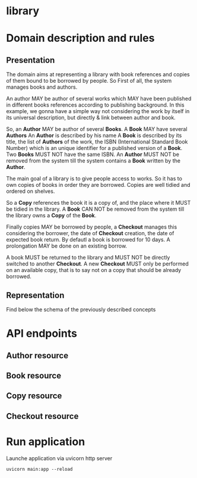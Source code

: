# library

# Domain description and rules

## Presentation

The domain aims at representing a library with book references and copies of them bound to be borrowed by people. So First of all, the system manages books and authors.

An author MAY be author of several works which MAY have been published in different books references according to publishing background. In this example, we gonna have a simple way not considering the work by itself in its universal description, but directly & link between author and book.

So, an **Author** MAY be author of several **Books**. 
A **Book** MAY have several **Authors**
An **Author** is described by his name
A **Book** is described by its title, the list of **Authors** of the work, the ISBN (International Standard Book Number) which is an unique identifier for a published version of a **Book**. Two **Books** MUST NOT have the same ISBN.
An **Author** MUST NOT be removed from the system till the system contains a **Book** written by the **Author**.

The main goal of a library is to give people access to works. So it has to own copies of books in order they are borrowed. Copies are well tidied and ordered on shelves.

So a **Copy** references the book it is a copy of, and the place where it MUST be tidied in the library. A **Book** CAN NOT be removed from the system till the library owns a **Copy** of the **Book**.

Finally copies MAY be borrowed by people, a **Checkout** manages this considering the borrower, the date of **Checkout** creation, the date of expected book return. By defautl a book is borrowed for 10 days. A prolongation MAY be done on an existing borrow.

A book MUST be returned to the library and MUST NOT be directly switched to another **Checkout**. A new **Checkout** MUST only be performed on an available copy, that is to say not on a copy that should be already borrowed.

## Representation

Find below the schema of the previously described concepts


# API endpoints

## Author resource

## Book resource

## Copy resource

## Checkout resource



# Run application

Launche application via uvicorn http server

```uvicorn main:app --reload```



